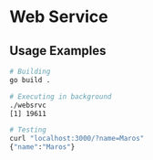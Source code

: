 # Web Service

## Usage Examples

```bash
# Building
go build .

# Executing in background
./websrvc 
[1] 19611

# Testing
curl "localhost:3000/?name=Maros"
{"name":"Maros"}
```

